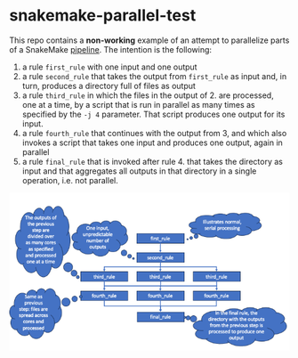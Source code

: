 # snakemake-parallel-test

This repo contains a **non-working** example of an attempt to parallelize parts
of a SnakeMake [pipeline](workflow/Snakefile). The intention is the following:

1. a rule `first_rule` with one input and one output
2. a rule `second_rule` that takes the output from `first_rule` as input and, in turn,
   produces a directory full of files as output
3. a rule `third_rule` in which the files in the output of 2. are processed, one at a 
   time, by a script that is run in parallel as many times as specified by the `-j 4`
   parameter. That script produces one output for its input.
4. a rule `fourth_rule` that continues with the output from 3, and which also invokes 
   a script that takes one input and produces one output, again in parallel
5. a rule `final_rule` that is invoked after rule 4. that takes the directory as input
   and that aggregates all outputs in that directory in a single operation, i.e. not
   parallel.

![](concept.png)
